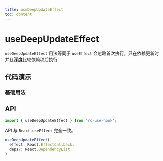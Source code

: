 ```yaml
---
title: useDeepUpdateEffect
toc: content
---
```


# useDeepUpdateEffect

`useDeepUpdateEffect` 用法等同于 `useEffect`
会忽略首次执行，只在依赖更新时并且**深度**比较依赖项后执行

## 代码演示

### 基础用法

<code src="./demos/Demo1.tsx" ></code>

## API

```ts
import { useDeepUpdateEffect } from 'rc-use-hook';
```

API 与 `React.useEffect` 完全一致。

```ts
useDeepUpdateEffect(
  effect: React.EffectCallback,
  deps?: React.DependencyList,
)
```
